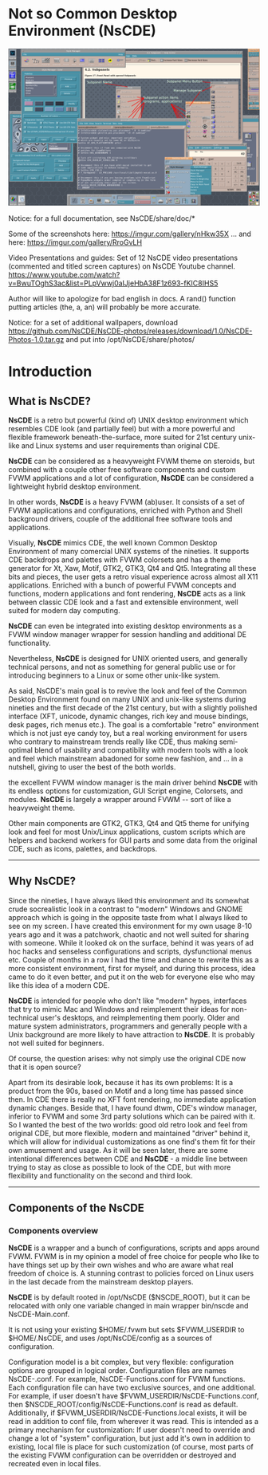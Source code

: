 # **Not so Common Desktop Environment (NsCDE)**

![ScreenShot](NsCDE.png)

Notice: for a full documentation, see NsCDE/share/doc/*

Some of the screenshots here: https://imgur.com/gallery/nHkw35X
... and here: https://imgur.com/gallery/RroGvLH

Video Presentations and guides: Set of 12 NsCDE video presentations
(commented and titled screen captures) on NsCDE Youtube channel.
https://www.youtube.com/watch?v=BwuTOghS3ac&list=PLpVwwj0aIJjeHbA38F1z693-fKIC8IHS5

Author will like to apologize for bad english in docs. A rand() function putting
articles (the, a, an) will probably be more accurate.

Notice: for a set of additional wallpapers, download
https://github.com/NsCDE/NsCDE-photos/releases/download/1.0/NsCDE-Photos-1.0.tar.gz
and put into /opt/NsCDE/share/photos/

# **Introduction**

  ## What is **NsCDE**?

   **NsCDE** is a retro but powerful (kind of) UNIX desktop environment
   which resembles CDE look (and partially feel) but with a more
   powerful and flexible framework beneath-the-surface, more suited
   for 21st century unix-like and Linux systems and user requirements
   than original CDE.

   **NsCDE** can be considered as a heavyweight FVWM
   theme on steroids, but combined with a couple other free software
   components and custom FVWM applications and a lot of configuration,
   **NsCDE** can be considered a lightweight hybrid desktop environment.

   In other words, **NsCDE** is a heavy FVWM (ab)user. It consists of a
   set of FVWM applications and configurations, enriched with Python
   and Shell background drivers, couple of the additional free software
   tools and applications.

   Visually, **NsCDE** mimics CDE, the well known Common Desktop Environment
   of many comercial UNIX systems of the nineties. It supports CDE backdrops
   and palettes with FVWM colorsets and has a theme generator for Xt, Xaw,
   Motif, GTK2, GTK3, Qt4 and Qt5. Integrating all these bits and pieces,
   the user gets a retro visual experience across almost all X11 applications.
   Enriched with a bunch of powerful FVWM concepts and functions,
   modern applications and font rendering, **NsCDE** acts as a link between
   classic CDE look and a fast and extensible environment, well
   suited for modern day computing.

   **NsCDE** can even be integrated into existing desktop environments as a
   FVWM window manager wrapper for session handling and additional DE
   functionality.

   Nevertheless, **NsCDE** is designed for UNIX oriented users, and
   generally technical persons, and not as something for general public
   use or for introducing beginners to a Linux or some other unix-like
   system.

   As said, NsCDE's main goal is to revive the look and feel of the Common Desktop
   Environment found on many UNIX and unix-like systems during nineties and
   the first decade of the 21st century, but with a slightly polished interface
   (XFT, unicode, dynamic changes, rich key and mouse bindings, desk pages,
   rich menus etc.). The goal is a comfortable "retro" environment
   which is not just eye candy toy, but a real working environment for
   users who contrary to mainstream trends really like CDE, thus making
   semi-optimal blend of usability and compatibility with modern tools with
   a look and feel which mainstream abadoned for some new fashion, and ... in a
   nutshell, giving to user the best of the both worlds.

   the excellent FVWM window manager is the main driver behind **NsCDE** with its
   endless options for customization, GUI Script engine, Colorsets, and
   modules. **NsCDE** is largely a wrapper around FVWM -- sort of like a
   heavyweight theme.

   Other main components are GTK2, GTK3, Qt4 and Qt5 theme for unifying look
   and feel for most Unix/Linux applications, custom scripts which are
   helpers and backend workers for GUI parts and some data from the original
   CDE, such as icons, palettes, and backdrops.

   --------------------------------------------------------------------------

  ## Why **NsCDE**?

   Since the nineties, I have always liked this environment and its somewhat
   crude socrealistic look in a contrast to "modern" Windows and GNOME
   approach which is going in the opposite taste from what I always liked to
   see on my screen. I have created this environment for my own usage 8-10
   years ago and it was a patchwork, chaotic and not well suited for sharing
   with someone. While it looked ok on the surface, behind it was years of
   ad hoc hacks and senseless configurations and scripts, dysfunctional menus
   etc. Couple of months in a row I had the time and chance to rewrite this as
   a more consistent environment, first for myself, and during this process,
   idea came to do it even better, and put it on the web for everyone else who
   may like this idea of a modern CDE.

   **NsCDE** is intended for people who don't like "modern" hypes,
   interfaces that try to mimic Mac and Windows and reimplement their
   ideas for non-technical user's desktops, and reimplementing them poorly.
   Older and mature system administrators, programmers and generally people
   with a Unix background are more likely to have attraction to **NsCDE**. It
   is probably not well suited for beginners.

   Of course, the question arises: why not simply use the original CDE now
   that it is open source?

   Apart from its desirable look, because it has its own problems: It is a
   product from the 90s, based on Motif and a long time has passed since then. In
   CDE there is really no XFT font rendering, no immediate application
   dynamic changes. Beside that, I have found dtwm, CDE's window manager,
   inferior to FVWM and some 3rd party solutions which can be paired with it.
   So I wanted the best of the two worlds: good old retro look and feel from
   original CDE, but more flexible, modern and maintained "driver" behind it,
   which will allow for individual customizations as one find's them fit for
   their own amusement and usage. As it will be seen later, there are some
   intentional differences between CDE and **NsCDE** - a middle line between
   trying to stay as close as possible to look of the CDE, but with more
   flexibility and functionality on the second and third look.

   --------------------------------------------------------------------------

## Components of the **NsCDE**

  ### Components overview

   **NsCDE** is a wrapper and a bunch of configurations, scripts and apps around
   FVWM. FVWM is in my opinion a model of free choice for people who like to
   have things set up by their own wishes and who are aware what real freedom
   of choice is. A stunning contrast to policies forced on Linux users in the
   last decade from the mainstream desktop players.

   **NsCDE** is by default rooted in /opt/NsCDE ($NSCDE_ROOT), but it can be
   relocated with only one variable changed in main wrapper bin/nscde and
   NsCDE-Main.conf.

   It is not using your existing $HOME/.fvwm but sets $FVWM_USERDIR to
   $HOME/.NsCDE, and uses /opt/NsCDE/config as a sources of configuration.

   Configuration model is a bit complex, but very flexible: configuration
   options are grouped in logical order. Configuration files are names
   NsCDE-<group>.conf. For example, NsCDE-Functions.conf for FVWM functions.
   Each configuration file can have two exclusive sources, and one
   additional. For example, if user doesn't have
   $FVWM_USERDIR/NsCDE-Functions.conf, then
   $NSCDE_ROOT/config/NsCDE-Functions.conf is read as default. Additionally,
   if $FVWM_USERDIR/NsCDE-Functions.local exists, it will be read in addition
   to conf file, from wherever it was read. This is intended as a primary
   mechanism for customization: If user doesn't need to override and change a
   lot of "system" configuration, but just add it's own in addition to
   existing, local file is place for such customization (of course, most
   parts of the existing FVWM configuration can be overridden or destroyed
   and recreated even in local files.

